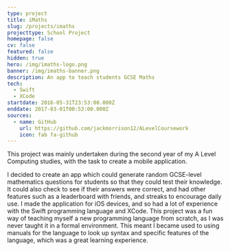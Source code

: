 ```yaml
---
type: project
title: iMaths
slug: /projects/imaths
projecttype: School Project
homepage: false
cv: false
featured: false
hidden: true
hero: /img/imaths-logo.png
banner: /img/imaths-banner.png
description: An app to teach students GCSE Maths
tech:
  - Swift
  - XCode
startdate: 2016-05-31T23:53:00.000Z
enddate: 2017-03-01T00:53:00.000Z
sources:
  - name: GitHub
    url: https://github.com/jackmorrison12/ALevelCoursework
    icon: fab fa-github
---
```


This project was mainly undertaken during the second year of my A Level Computing studies, with the task to create a mobile application.

I decided to create an app which could generate random GCSE-level mathematics questions for students so that they could test their knowledge. It could also check to see if their answers were correct, and had other features such as a leaderboard with friends, and streaks to encourage daily use. I made the application for iOS devices, and so had a lot of experience with the Swift programming language and XCode. This project was a fun way of teaching myself a new programming language from scratch, as I was never taught it in a formal environment. This meant I became used to using manuals for the language to look up syntax and specific features of the language, which was a great learning experience.

